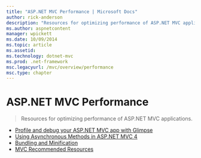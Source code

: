 ```yaml
---
title: "ASP.NET MVC Performance | Microsoft Docs"
author: rick-anderson
description: "Resources for optimizing performance of ASP.NET MVC applications."
ms.author: aspnetcontent
manager: wpickett
ms.date: 10/09/2014
ms.topic: article
ms.assetid: 
ms.technology: dotnet-mvc
ms.prod: .net-framework
msc.legacyurl: /mvc/overview/performance
msc.type: chapter
---
```

ASP.NET MVC Performance
====================
> Resources for optimizing performance of ASP.NET MVC applications.


- [Profile and debug your ASP.NET MVC app with Glimpse](profile-and-debug-your-aspnet-mvc-app-with-glimpse.md)
- [Using Asynchronous Methods in ASP.NET MVC 4](using-asynchronous-methods-in-aspnet-mvc-4.md)
- [Bundling and Minification](bundling-and-minification.md)
- [MVC Recommended Resources](recommended-resources-for-mvc.md)